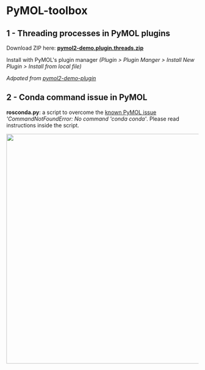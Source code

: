 # PyMOL-toolbox


## 1 - Threading processes in PyMOL plugins
Download ZIP here: [**pymol2-demo.plugin.threads.zip**]()

Install with PyMOL's plugin manager *(Plugin > Plugin Manger > Install New Plugin > Install from local file)*

*Adpated from [pymol2-demo-plugin](https://github.com/Pymol-Scripts/pymol2-demo-plugin/archive/master.zip)*


## 2 - Conda command issue in PyMOL
**rosconda.py**: a script to overcome the [known PyMOL issue](https://pymol.org/dokuwiki/doku.php?id=media:new25) *'CommandNotFoundError: No command 'conda conda'*. Please read instructions inside the script.

<img src="https://user-images.githubusercontent.com/68196372/222435277-ad9cb573-3740-46f0-871e-f8a06d15891b.png" height="600">

